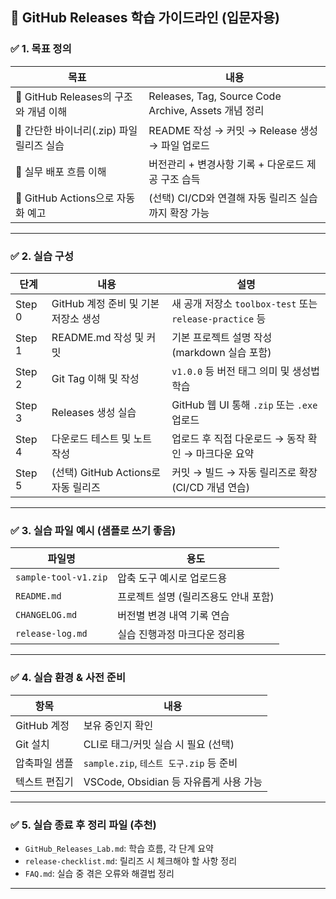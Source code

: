 ## 📘 GitHub Releases 학습 가이드라인 (입문자용)

### ✅ 1. 목표 정의

| 목표                            | 내용                                               |
| ----------------------------- | ------------------------------------------------ |
| 🔹 GitHub Releases의 구조와 개념 이해 | Releases, Tag, Source Code Archive, Assets 개념 정리 |
| 🔹 간단한 바이너리(.zip) 파일 릴리즈 실습   | README 작성 → 커밋 → Release 생성 → 파일 업로드             |
| 🔹 실무 배포 흐름 이해                | 버전관리 + 변경사항 기록 + 다운로드 제공 구조 습득                   |
| 🔹 GitHub Actions으로 자동화 예고    | (선택) CI/CD와 연결해 자동 릴리즈 실습까지 확장 가능                |

---

### ✅ 2. 실습 구성

| 단계     | 내용                          | 설명                                              |
| ------ | --------------------------- | ----------------------------------------------- |
| Step 0 | GitHub 계정 준비 및 기본 저장소 생성    | 새 공개 저장소 `toolbox-test` 또는 `release-practice` 등 |
| Step 1 | README.md 작성 및 커밋           | 기본 프로젝트 설명 작성 (markdown 실습 포함)                  |
| Step 2 | Git Tag 이해 및 작성             | `v1.0.0` 등 버전 태그 의미 및 생성법 학습                    |
| Step 3 | Releases 생성 실습              | GitHub 웹 UI 통해 `.zip` 또는 `.exe` 업로드             |
| Step 4 | 다운로드 테스트 및 노트 작성            | 업로드 후 직접 다운로드 → 동작 확인 → 마크다운 요약                 |
| Step 5 | (선택) GitHub Actions로 자동 릴리즈 | 커밋 → 빌드 → 자동 릴리즈로 확장 (CI/CD 개념 연습)              |

---

### ✅ 3. 실습 파일 예시 (샘플로 쓰기 좋음)

| 파일명                  | 용도                    |
| -------------------- | --------------------- |
| `sample-tool-v1.zip` | 압축 도구 예시로 업로드용        |
| `README.md`          | 프로젝트 설명 (릴리즈용도 안내 포함) |
| `CHANGELOG.md`       | 버전별 변경 내역 기록 연습       |
| `release-log.md`     | 실습 진행과정 마크다운 정리용      |

---

### ✅ 4. 실습 환경 & 사전 준비

| 항목        | 내용                              |
| --------- | ------------------------------- |
| GitHub 계정 | 보유 중인지 확인                       |
| Git 설치    | CLI로 태그/커밋 실습 시 필요 (선택)         |
| 압축파일 샘플   | `sample.zip`, `테스트 도구.zip` 등 준비 |
| 텍스트 편집기   | VSCode, Obsidian 등 자유롭게 사용 가능   |

---

### ✅ 5. 실습 종료 후 정리 파일 (추천)

* `GitHub_Releases_Lab.md`: 학습 흐름, 각 단계 요약
* `release-checklist.md`: 릴리즈 시 체크해야 할 사항 정리
* `FAQ.md`: 실습 중 겪은 오류와 해결법 정리

---
